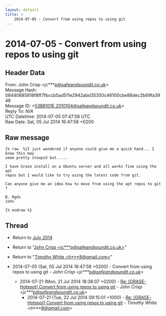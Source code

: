 ```yaml
---
layout: default
title: >
    2014-07-05 - Convert from using repos to using git
---
```


# 2014-07-05 - Convert from using repos to using git

## Header Data

From: John Crisp \<jc***p@safeandsoundit.co.uk\><br>
Message Hash: 08440685818f8ff7fbccb5ad511e2942abd35350c46100cbe88dec2b69fa3948<br>
Message ID: \<53B8101E.2010104@safeandsoundit.co.uk\><br>
Reply To: _N/A_<br>
UTC Datetime: 2014-07-05 07:47:58 UTC<br>
Raw Date: Sat, 05 Jul 2014 16:47:58 +0200<br>

## Raw message

```
{% raw  %}I just wondered if anyone could give me a quick hand... I know this may
seem pretty stoopid but.....

I have Grase install on a Ubuntu server and all works fine using the apt
repos but I would like to try using the latest code from git.

Can anyone give me an idea how to move from using the apt repos to git ?

B. Rgds
John

{% endraw %}
```

## Thread

+ Return to [July 2014](/archive/2014/07)

+ Return to "[John Crisp <jc***p<span>@</span>safeandsoundit.co.uk>](/authors/jc___p_at_safeandsoundit_co_uk)"
+ Return to "[Timothy White <ti***8<span>@</span>gmail.com>](/authors/ti___8_at_gmail_com)"

+ 2014-07-05 (Sat, 05 Jul 2014 16:47:58 +0200) - Convert from using repos to using git - _John Crisp \<jc***p@safeandsoundit.co.uk\>_
  + 2014-07-21 (Mon, 21 Jul 2014 18:38:07 +0200) - [Re: [GRASE-Hotspot] Convert from using repos to using git](/archive/2014/07/66e088ca2e20d472c761ee5eee87f74fb900d2e585b0fb382bf2bfe6b648b73c) - _John Crisp \<jc***p@safeandsoundit.co.uk\>_
    + 2014-07-21 (Tue, 22 Jul 2014 09:15:01 +1000) - [Re: [GRASE-Hotspot] Convert from using repos to using git](/archive/2014/07/b655b692ad58613961854b22a6105f71e6f035daf4ff35951b2dd3891f7b7d6b) - _Timothy White \<ti***8@gmail.com\>_


